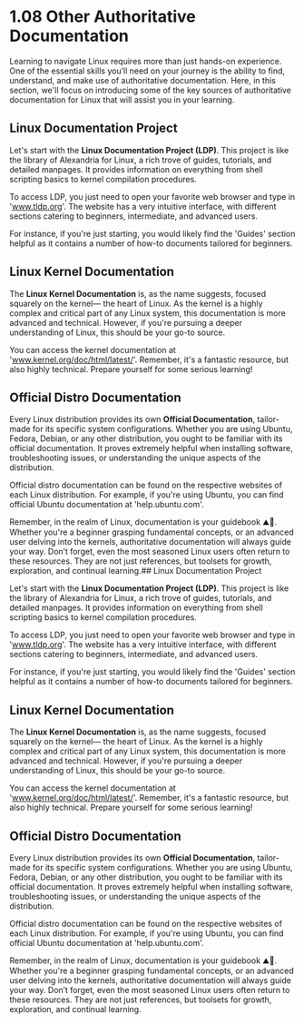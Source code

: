 # 1.08 Other Authoritative Documentation

Learning to navigate Linux requires more than just hands-on experience. One of the essential skills you’ll need on your journey is the ability to find, understand, and make use of authoritative documentation. Here, in this section, we'll focus on introducing some of the key sources of authoritative documentation for Linux that will assist you in your learning.

## Linux Documentation Project

Let's start with the **Linux Documentation Project (LDP)**. This project is like the library of Alexandria for Linux, a rich trove of guides, tutorials, and detailed manpages. It provides information on everything from shell scripting basics to kernel compilation procedures.

To access LDP, you just need to open your favorite web browser and type in 'www.tldp.org'. The website has a very intuitive interface, with different sections catering to beginners, intermediate, and advanced users. 

For instance, if you're just starting, you would likely find the 'Guides' section helpful as it contains a number of how-to documents tailored for beginners.

## Linux Kernel Documentation

The **Linux Kernel Documentation** is, as the name suggests, focused squarely on the kernel— the heart of Linux. As the kernel is a highly complex and critical part of any Linux system, this documentation is more advanced and technical. However, if you're pursuing a deeper understanding of Linux, this should be your go-to source.

You can access the kernel documentation at 'www.kernel.org/doc/html/latest/'. Remember, it's a fantastic resource, but also highly technical. Prepare yourself for some serious learning!

## Official Distro Documentation

Every Linux distribution provides its own **Official Documentation**, tailor-made for its specific system configurations. Whether you are using Ubuntu, Fedora, Debian, or any other distribution, you ought to be familiar with its official documentation. It proves extremely helpful when installing software, troubleshooting issues, or understanding the unique aspects of the distribution.

Official distro documentation can be found on the respective websites of each Linux distribution. For example, if you're using Ubuntu, you can find official Ubuntu documentation at 'help.ubuntu.com'.

Remember, in the realm of Linux, documentation is your guidebook ⛰️📖. Whether you're a beginner grasping fundamental concepts, or an advanced user delving into the kernels, authoritative documentation will always guide your way. Don’t forget, even the most seasoned Linux users often return to these resources. They are not just references, but toolsets for growth, exploration, and continual learning.## Linux Documentation Project

Let's start with the **Linux Documentation Project (LDP)**. This project is like the library of Alexandria for Linux, a rich trove of guides, tutorials, and detailed manpages. It provides information on everything from shell scripting basics to kernel compilation procedures.

To access LDP, you just need to open your favorite web browser and type in 'www.tldp.org'. The website has a very intuitive interface, with different sections catering to beginners, intermediate, and advanced users. 

For instance, if you're just starting, you would likely find the 'Guides' section helpful as it contains a number of how-to documents tailored for beginners.

## Linux Kernel Documentation

The **Linux Kernel Documentation** is, as the name suggests, focused squarely on the kernel— the heart of Linux. As the kernel is a highly complex and critical part of any Linux system, this documentation is more advanced and technical. However, if you're pursuing a deeper understanding of Linux, this should be your go-to source.

You can access the kernel documentation at 'www.kernel.org/doc/html/latest/'. Remember, it's a fantastic resource, but also highly technical. Prepare yourself for some serious learning!

## Official Distro Documentation

Every Linux distribution provides its own **Official Documentation**, tailor-made for its specific system configurations. Whether you are using Ubuntu, Fedora, Debian, or any other distribution, you ought to be familiar with its official documentation. It proves extremely helpful when installing software, troubleshooting issues, or understanding the unique aspects of the distribution.

Official distro documentation can be found on the respective websites of each Linux distribution. For example, if you're using Ubuntu, you can find official Ubuntu documentation at 'help.ubuntu.com'.

Remember, in the realm of Linux, documentation is your guidebook ⛰️📖. Whether you're a beginner grasping fundamental concepts, or an advanced user delving into the kernels, authoritative documentation will always guide your way. Don’t forget, even the most seasoned Linux users often return to these resources. They are not just references, but toolsets for growth, exploration, and continual learning.